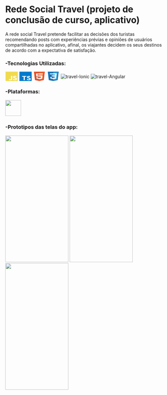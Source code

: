 # Rede Social Travel (projeto de conclusão de curso, aplicativo)
<p>A rede social Travel pretende facilitar as decisões dos turistas recomendando posts com experiências prévias e opiniões de usuários compartilhadas no aplicativo, afinal, os viajantes decidem os seus destinos de acordo com a expectativa de satisfação.<p>
<div style="display: inline_block">
<h3> -Tecnologias Utilizadas:</h3>
    <img align="center" alt="travel-Js" height="30" width="40" src="https://raw.githubusercontent.com/devicons/devicon/master/icons/javascript/javascript-plain.svg">
    <img align="center" alt="travel-Ts" height="30" width="40" src="https://raw.githubusercontent.com/devicons/devicon/master/icons/typescript/typescript-plain.svg">
    <img align="center" alt="travel-HTML" height="30" width="40" src="https://raw.githubusercontent.com/devicons/devicon/master/icons/html5/html5-original.svg">
    <img align="center" alt="travel-CSS" height="30" width="40" src="https://raw.githubusercontent.com/devicons/devicon/master/icons/css3/css3-original.svg">
    <img align="center" alt="travel-Ionic" height="30" width="40" src="https://cdn.jsdelivr.net/gh/devicons/devicon/icons/ionic/ionic-original.svg" />
    <img align="center" alt="travel-Angular" height="30" width="40" src="https://cdn.jsdelivr.net/gh/devicons/devicon/icons/angularjs/angularjs-plain.svg">   
</div>
<div>
  <h3>-Plataformas:</h3>
  <img src="https://cdn.jsdelivr.net/gh/devicons/devicon/icons/android/android-original.svg"  height="50" width="50" />

</div>


<div>
<h3>-Prototipos das telas do app:</h3>
<img src="https://storageapptravel.blob.core.windows.net/github/tela.png" width="200" height="400">
<img src="https://storageapptravel.blob.core.windows.net/github/tela1.png" width="200" height="400">
<img src="https://storageapptravel.blob.core.windows.net/github/tela2.png" width="200" height="400">
</div>

